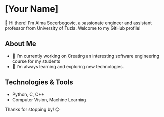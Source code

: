 # [Your Name]

👋 Hi there! I'm Alma Secerbegovic, a passionate engineer and assistant professor from University of Tuzla. Welcome to my GitHub profile!

## About Me

- 🔭 I’m currently working on Creating an interesting software engineering course for my students
- 🌱 I’m always learning and exploring new technologies.


## Technologies & Tools

- Python, C, C++
- Computer Vision, Machine Learning


Thanks for stopping by! 😊
